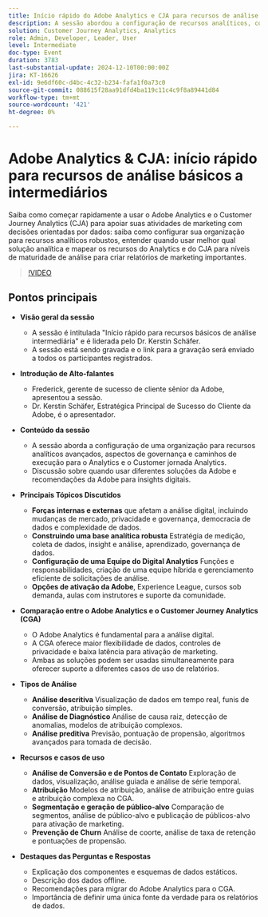 ```yaml
---
title: Início rápido do Adobe Analytics e CJA para recursos de análise básicos a intermediários
description: A sessão abordou a configuração de recursos analíticos, comparação entre o Adobe Analytics e o Customer Journey Analytics e os principais recursos de relatórios de marketing.
solution: Customer Journey Analytics, Analytics
role: Admin, Developer, Leader, User
level: Intermediate
doc-type: Event
duration: 3783
last-substantial-update: 2024-12-10T00:00:00Z
jira: KT-16626
exl-id: 9e6df60c-d4bc-4c32-b234-fafa1f0a73c0
source-git-commit: 088615f28aa91dfd4ba119c11c4c9f8a89441d84
workflow-type: tm+mt
source-wordcount: '421'
ht-degree: 0%

---
```


# Adobe Analytics &amp; CJA: início rápido para recursos de análise básicos a intermediários

Saiba como começar rapidamente a usar o Adobe Analytics e o Customer Journey Analytics (CJA) para apoiar suas atividades de marketing com decisões orientadas por dados: saiba como configurar sua organização para recursos analíticos robustos, entender quando usar melhor qual solução analítica e mapear os recursos do Analytics e do CJA para níveis de maturidade de análise para criar relatórios de marketing importantes.

>[!VIDEO](https://video.tv.adobe.com/v/3440933/?learn=on&enablevpops)

## Pontos principais

* **Visão geral da sessão**
   * A sessão é intitulada &quot;Início rápido para recursos básicos de análise intermediária&quot; e é liderada pelo Dr. Kerstin Schäfer.
   * A sessão está sendo gravada e o link para a gravação será enviado a todos os participantes registrados.

* **Introdução de Alto-falantes**
   * Frederick, gerente de sucesso de cliente sênior da Adobe, apresentou a sessão.
   * Dr. Kerstin Schäfer, Estratégica Principal de Sucesso do Cliente da Adobe, é o apresentador.

* **Conteúdo da sessão**
   * A sessão aborda a configuração de uma organização para recursos analíticos avançados, aspectos de governança e caminhos de execução para o Analytics e o Customer jornada Analytics.
   * Discussão sobre quando usar diferentes soluções da Adobe e recomendações da Adobe para insights digitais.

* **Principais Tópicos Discutidos**
   * **Forças internas e externas** que afetam a análise digital, incluindo mudanças de mercado, privacidade e governança, democracia de dados e complexidade de dados.
   * **Construindo uma base analítica robusta** Estratégia de medição, coleta de dados, insight e análise, aprendizado, governança de dados.
   * **Configuração de uma Equipe do Digital Analytics** Funções e responsabilidades, criação de uma equipe híbrida e gerenciamento eficiente de solicitações de análise.
   * **Opções de ativação da Adobe**, Experience League, cursos sob demanda, aulas com instrutores e suporte da comunidade.

* **Comparação entre o Adobe Analytics e o Customer Journey Analytics (CGA)**
   * O Adobe Analytics é fundamental para a análise digital.
   * A CGA oferece maior flexibilidade de dados, controles de privacidade e baixa latência para ativação de marketing.
   * Ambas as soluções podem ser usadas simultaneamente para oferecer suporte a diferentes casos de uso de relatórios.

* **Tipos de Análise**
   * **Análise descritiva** Visualização de dados em tempo real, funis de conversão, atribuição simples.
   * **Análise de Diagnóstico** Análise de causa raiz, detecção de anomalias, modelos de atribuição complexos.
   * **Análise preditiva** Previsão, pontuação de propensão, algoritmos avançados para tomada de decisão.

* **Recursos e casos de uso**
   * **Análise de Conversão e de Pontos de Contato** Exploração de dados, visualização, análise guiada e análise de série temporal.
   * **Atribuição** Modelos de atribuição, análise de atribuição entre guias e atribuição complexa no CGA.
   * **Segmentação e geração de público-alvo** Comparação de segmentos, análise de público-alvo e publicação de públicos-alvo para ativação de marketing.
   * **Prevenção de Churn** Análise de coorte, análise de taxa de retenção e pontuações de propensão.

* **Destaques das Perguntas e Respostas**
   * Explicação dos componentes e esquemas de dados estáticos.
   * Descrição dos dados offline.
   * Recomendações para migrar do Adobe Analytics para o CGA.
   * Importância de definir uma única fonte da verdade para os relatórios de dados.
